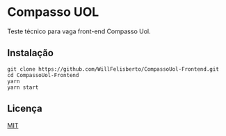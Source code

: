 # Compasso UOL

Teste técnico para vaga front-end Compasso Uol.

## Instalação

```
git clone https://github.com/WillFelisberto/CompassoUol-Frontend.git
cd CompassoUol-Frontend
yarn
yarn start
```

## Licença

[MIT](https://choosealicense.com/licenses/mit/)
